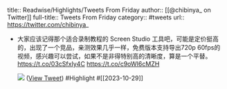 title:: Readwise/Highlights/Tweets From Friday
author:: [[@chibinya_ on Twitter]]
full-title:: Tweets From Friday
category:: #tweets
url:: https://twitter.com/chibinya_
- 大家应该记得那个适合录制教程的 Screen Studio 工具吧，可能是定价挺高的，出现了一个竞品，亲测效果几乎一样，免费版本支持导出720p 60fps的视频，感兴趣可以尝试，如果不是非得特别高的清晰度，算是一个平替。 https://t.co/03cSfxIy4C https://t.co/c9oWI6cMZH
  
  ![](https://pbs.twimg.com/media/F9hB2EkbcAAdRRI.jpg) ([View Tweet](https://twitter.com/chibinya_/status/1718195666948903201)) #Highlight #[[2023-10-29]]